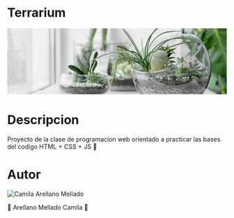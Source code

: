 # Terrarium
![Terrarium image](./image/terrarium_banner.jpg)

# Descripcion 
Proyecto de la clase de programacion web orientado 
a practicar las bases del codigo HTML + CSS + JS 💖

# Autor 
<img src="https://avatars.githubusercontent.com/u/189139402?v=4"
alt="Camila Arellano Mellado"
witdh="200"/>

🌟 Arellano Mellado Camila 🌟